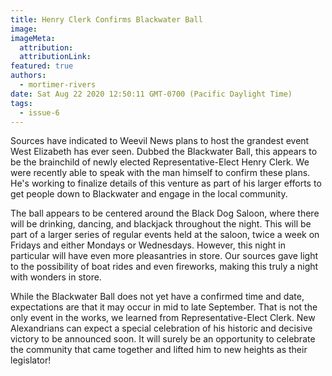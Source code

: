 ```yaml
---
title: Henry Clerk Confirms Blackwater Ball
image:
imageMeta:
  attribution:
  attributionLink:
featured: true
authors: 
  - mortimer-rivers
date: Sat Aug 22 2020 12:50:11 GMT-0700 (Pacific Daylight Time)
tags:
  - issue-6
---
```


Sources have indicated to Weevil News plans to host the grandest event West Elizabeth has ever seen. 
Dubbed the Blackwater Ball, this appears to be the brainchild of newly elected Representative-Elect 
Henry Clerk. We were recently able to speak with the man himself to confirm these plans. He's working 
to finalize details of this venture as part of his larger efforts to get people down to Blackwater 
and engage in the local community.

The ball appears to be centered around the Black Dog Saloon, where there will be drinking, dancing, 
and blackjack throughout the night. This will be part of a larger series of regular events held at 
the saloon, twice a week on Fridays and either Mondays or Wednesdays. However, this night in 
particular will have even more pleasantries in store. Our sources gave light to the possibility of 
boat rides and even fireworks, making this truly a night with wonders in store.

While the Blackwater Ball does not yet have a confirmed time and date, expectations are that it may 
occur in mid to late September. That is not the only event in the works, we learned from 
Representative-Elect Clerk. New Alexandrians can expect a special celebration of his historic and 
decisive victory to be announced soon. It will surely be an opportunity to celebrate the community 
that came together and lifted him to new heights as their legislator!
